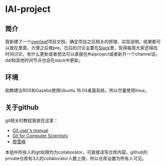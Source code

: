 # IAI-project

## 简介

我新建了一个[overleaf](https://www.overleaf.com/2352753512rbkykryzywzs)项目文档，确定项目之后相关的原理、实现说明、结果都可以放在里面，方便之后做pre。日后的讨论主要在[Slack](iai-turing-class.slack.com)里，免得每周大家还得找时间讨论，有什么更新或者想法可以直接在#iaiproject或者新开一个channel说，ddl和其他时间节点也会在slack中更新。

## 环境

助教建议ROS和Gazebo使用Ubuntu 16.04桌面系统，所以尽量使用linux。

## 关于github

git相关的教程我放在这里：
* [Git user's manual](https://mirrors.edge.kernel.org/pub/software/scm/git/docs/user-manual.html)
* [Git for Computer Scientists](https://eagain.net/articles/git-for-computer-scientists/)
* [廖雪峰](https://www.liaoxuefeng.com/wiki/896043488029600)

本组中所有人的git权限均为collaborator，可直接读写仓库内容。github的private仓库有3人的collaborator人数上限，所以仓库设置为所有人可见。
